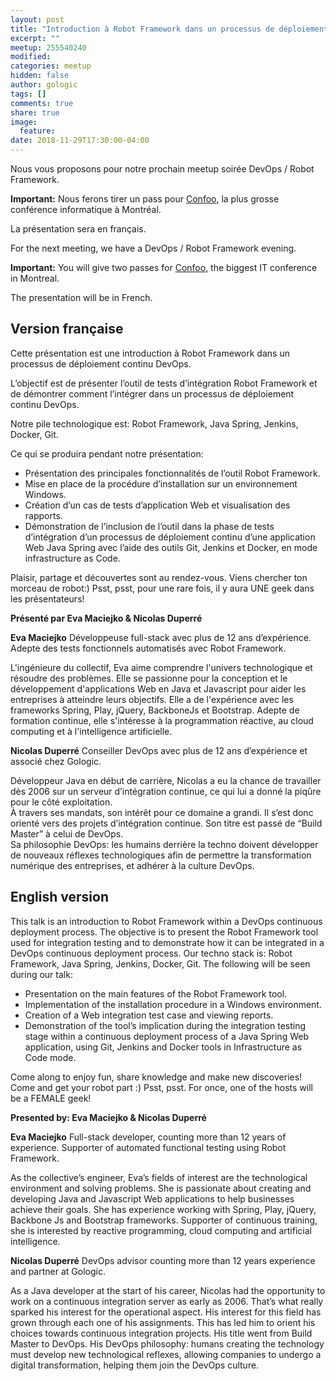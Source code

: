 ```yaml
---
layout: post
title: "Introduction à Robot Framework dans un processus de déploiement continu"
excerpt: ""
meetup: 255540240
modified:
categories: meetup
hidden: false
author: gologic
tags: []
comments: true
share: true
image:
  feature:
date: 2018-11-29T17:30:00-04:00
---
```


Nous vous proposons pour notre prochain meetup soirée DevOps / Robot Framework.

**Important:** Nous ferons tirer un pass pour [Confoo](https://confoo.ca/fr/yul2019), la plus grosse conférence informatique à Montréal.

La présentation sera en français.

For the next meeting, we have a DevOps / Robot Framework evening.

**Important:** You will give two passes for [Confoo](https://confoo.ca/en/yul2019), the biggest IT conference in Montreal.

The presentation will be in French.

## Version française

Cette présentation est une introduction à Robot Framework dans un processus de déploiement continu DevOps.

L’objectif est de présenter l’outil de tests d’intégration Robot Framework et de démontrer comment l’intégrer dans un processus de déploiement continu DevOps.

Notre pile technologique est: Robot Framework, Java Spring, Jenkins, Docker, Git.

Ce qui se produira pendant notre présentation:

- Présentation des principales fonctionnalités de l’outil Robot Framework. 
- Mise en place de la procédure d’installation sur un environnement Windows. 
- Création d’un cas de tests d’application Web et visualisation des rapports. 
- Démonstration de l’inclusion de l’outil dans la phase de tests d’intégration d’un processus de déploiement continu d’une application Web Java Spring avec l’aide des outils Git, Jenkins et Docker, en mode infrastructure as Code.

Plaisir, partage et découvertes sont au rendez-vous. Viens chercher ton morceau de robot:)
Psst, psst, pour une rare fois, il y aura UNE geek dans les présentateurs!

__Présenté par Eva Maciejko & Nicolas Duperré__

**Eva Maciejko** Développeuse full-stack avec plus de 12 ans d’expérience. Adepte des tests fonctionnels automatisés avec Robot Framework.

L'ingénieure du collectif, Eva aime comprendre l'univers technologique et résoudre des problèmes. 
Elle se passionne pour la conception et le développement d'applications Web en Java et Javascript pour aider les entreprises à atteindre leurs objectifs. 
Elle a de l'expérience avec les frameworks Spring, Play, jQuery, BackboneJs et Bootstrap. 
Adepte de formation continue, elle s'intéresse à la programmation réactive, au cloud computing et à l'intelligence artificielle.

**Nicolas Duperré** Conseiller DevOps avec plus de 12 ans d’expérience et associé chez Gologic.  

Développeur Java en début de carrière, Nicolas a eu la chance de travailler dès 2006 sur un serveur d’intégration continue, ce qui lui a donné la piqûre pour le côté exploitation.  
À travers ses mandats, son intérêt pour ce domaine a grandi. 
Il s’est donc orienté vers des projets d’intégration continue. 
Son titre est passé de “Build Master” à celui de DevOps.  
Sa philosophie DevOps: les humains derrière la techno doivent développer de nouveaux réflexes technologiques afin de permettre la transformation numérique des entreprises, et adhérer à la culture DevOps. 

## English version

This talk is an introduction to Robot Framework within a DevOps continuous deployment process.
The objective is to present the Robot Framework tool used for integration testing and to demonstrate how it can be integrated in a DevOps continuous deployment process.
Our techno stack is: Robot Framework, Java Spring, Jenkins, Docker, Git.
The following will be seen during our talk:

- Presentation on the main features of the Robot Framework tool. 
- Implementation of the installation procedure in a Windows environment. 
- Creation of a Web integration test case and viewing reports. 
- Demonstration of the tool’s implication during the integration testing stage within a continuous deployment process of a Java Spring Web application, using Git, Jenkins and Docker tools in Infrastructure as Code mode.

Come along to enjoy fun, share knowledge and make new discoveries!
Come and get your robot part :)
Psst, psst. For once, one of the hosts will be a FEMALE geek! 

__Presented by: Eva Maciejko & Nicolas Duperré__

**Eva Maciejko** Full-stack developer, counting more than 12 years of experience. Supporter of automated functional testing using Robot Framework.

As the collective’s engineer, Eva’s fields of interest are the technological environment and solving problems. 
She is passionate about creating and developing Java and Javascript Web applications to help businesses achieve their goals. 
She has experience working with Spring, Play, jQuery, Backbone Js and Bootstrap frameworks. 
Supporter of continuous training, she is interested by reactive programming, cloud computing and artificial intelligence.

**Nicolas Duperré** DevOps advisor counting more than 12 years experience and partner at Gologic.
  
As a Java developer at the start of his career, Nicolas had the opportunity to work on a continuous integration server as early as 2006. 
That’s what really sparked his interest for the operational aspect. His interest for this field has grown through each one of his assignments. 
This has led him to orient his choices towards continuous integration projects. His title went from Build Master to DevOps. 
His DevOps philosophy: humans creating the technology must develop new technological reflexes, allowing companies to undergo a digital transformation, helping them join the DevOps culture.
